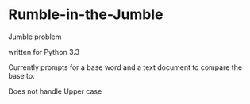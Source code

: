 Rumble-in-the-Jumble
====================

Jumble problem

written for Python 3.3

Currently prompts for a base word and a text document to compare the base to.

Does not handle Upper case
